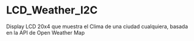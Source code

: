 # LCD_Weather_I2C
Display LCD 20x4 que muestra el Clima de una ciudad cualquiera, basada en la API de Open Weather Map
